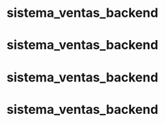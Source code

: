 # sistema_ventas_backend
# sistema_ventas_backend
# sistema_ventas_backend
# sistema_ventas_backend
